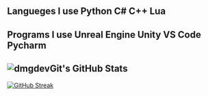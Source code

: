 ## Langueges I use Python C# C++ Lua
## 
## Programs I use Unreal Engine Unity VS Code Pycharm
##           

## <img src="https://github-readme-stats.vercel.app/api?username=dmgdevGit&theme=gruvbox&show_icons=true&hide_border=true&count_private=true" alt="dmgdevGit's GitHub Stats" /> 
[![GitHub Streak](https://streak-stats.demolab.com?user=dmgdevGit&theme=dark&exclude_days=Sun)](https://git.io/streak-stats)
